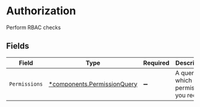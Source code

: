 # Authorization

Perform RBAC checks


## Fields

| Field                                                                     | Type                                                                      | Required                                                                  | Description                                                               |
| ------------------------------------------------------------------------- | ------------------------------------------------------------------------- | ------------------------------------------------------------------------- | ------------------------------------------------------------------------- |
| `Permissions`                                                             | [*components.PermissionQuery](../../models/components/permissionquery.md) | :heavy_minus_sign:                                                        | A query for which permissions you require                                 |